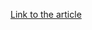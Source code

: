[Link to the article](https://www.akamai.com/blog/security/2024/feb/stop-scrapers-and-scalpers-with-akamai-content-protector)
